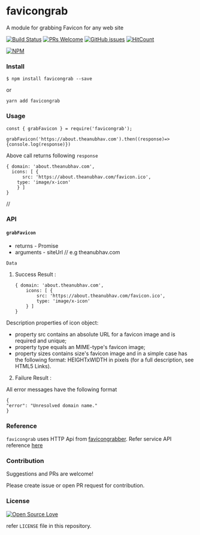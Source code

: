 # favicongrab

A module for grabbing Favicon for any web site

[![Build Status](https://travis-ci.org/anubhavsrivastava/favicongrab.svg?branch=master)](https://travis-ci.org/anubhavsrivastava/favicongrab)
[![PRs Welcome](https://img.shields.io/badge/PRs-welcome-brightgreen.svg?style=flat-square)](http://makeapullrequest.com)
[![GitHub issues](https://img.shields.io/github/issues/anubhavsrivastava/favicongrab.svg?style=flat-square)](https://github.com/anubhavsrivastava/favicongrab/issues)
[![HitCount](http://hits.dwyl.io/anubhavsrivastava/favicongrab.svg)](http://hits.dwyl.io/anubhavsrivastava/favicongrab)

[![NPM](https://nodei.co/npm/favicongrab.png?downloads=true&stars=true)](https://nodei.co/npm/favicongrab/)

### Install

```
$ npm install favicongrab --save
```

or

```
yarn add favicongrab
```

### Usage

    const { grabFavicon } = require('favicongrab');

    grabFavicon('https://about.theanubhav.com').then((response)=>{console.log(response)})

Above call returns following `response`

    { domain: 'about.theanubhav.com',
      icons: [ {
          src: 'https://about.theanubhav.com/favicon.ico',
        type: 'image/x-icon'
        } ]
    }

//

### API

#### `grabFavicon`

-   returns - Promise
-   arguments - siteUrl // e.g theanubhav.com

`Data`

1.  Success Result :

        { domain: 'about.theanubhav.com',
            icons: [ {
                src: 'https://about.theanubhav.com/favicon.ico',
                type: 'image/x-icon'
            } ]
        }

Description properties of icon object:

-   property src contains an absolute URL for a favicon image and is required and unique;
-   property type equals an MIME-type's favicon image;
-   property sizes contains size's favicon image and in a simple case has the following format: HEIGHTxWIDTH in pixels (for a full description, see HTML5 Links).

2. Failure Result :

All error messages have the following format

    {
    "error": "Unresolved domain name."
    }

### Reference

`favicongrab` uses HTTP Api from [favicongrabber](favicongrabber.com). Refer service API reference [here](https://favicongrabber.com/service-api-reference)

### Contribution

Suggestions and PRs are welcome!

Please create issue or open PR request for contribution.

### License

[![Open Source Love](https://badges.frapsoft.com/os/mit/mit.svg?v=102)](LICENSE)

refer `LICENSE` file in this repository.
